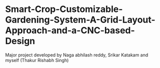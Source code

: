 # Smart-Crop-Customizable-Gardening-System-A-Grid-Layout-Approach-and-a-CNC-based-Design
Major project developed by Naga abhilash reddy, Srikar Katakam and myself (Thakur Rishabh Singh)
